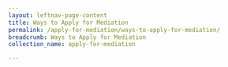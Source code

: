 ```yaml
---
layout: leftnav-page-content
title: Ways to Apply for Mediation
permalink: /apply-for-mediation/ways-to-apply-for-mediation/
breadcrumb: Ways to Apply for Mediation
collection_name: apply-for-mediation

---
```

